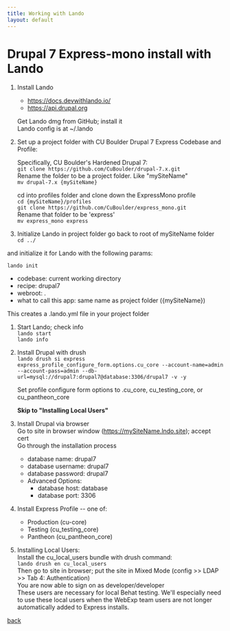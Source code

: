 ```yaml
---
title: Working with Lando
layout: default
---
```


# Drupal 7 Express-mono install with Lando

1. Install Lando
   * https://docs.devwithlando.io/
   * https://api.drupal.org

   Get Lando dmg from GitHub; install it <br />
   Lando config is at ~/.lando

1. Set up a project folder with CU Boulder Drupal 7 Express Codebase and Profile:

   Specifically, CU Boulder's Hardened Drupal 7:<br />
   ```git clone https://github.com/CuBoulder/drupal-7.x.git```<br />
   Rename the folder to be a project folder. Like "mySiteName" <br />
   ```mv drupal-7.x {mySiteName}```

   cd into profiles folder and clone down the ExpressMono profile <br />
   ```cd {mySiteName}/profiles``` <br />
   ```git clone https://github.com/CuBoulder/express_mono.git``` <br />
   Rename that folder to be 'express' <br />
   ```mv express_mono express```

1. Initialize Lando in project folder
   go back to root of mySiteName folder <br />
   ```cd ../```

  and initialize it for Lando with the following params:

   ```lando init```
   * codebase: current working directory
   * recipe: drupal7
   * webroot: .
   * what to call this app: same name as project folder ({mySiteName})

   This creates a .lando.yml file in your project folder

1. Start Lando; check info <br />
   ```lando start```  <br />
   ```lando info```

1. Install Drupal with drush <br />
   ```lando drush si express express_profile_configure_form.options.cu_core --account-name=admin --account-pass=admin --db-url=mysql://drupal7:drupal7@database:3306/drupal7 -v -y```

   Set profile configure form options to .cu_core, cu_testing_core, or cu_pantheon_core

   **Skip to "Installing Local Users"**

1. Install Drupal via browser <br />
   Go to site in browser window (https://mySiteName.lndo.site); accept cert <br />
   Go through the installation process
   * database name: drupal7
   * database username: drupal7
   * database password: drupal7
   * Advanced Options:
     * database host: database
     * database port: 3306

1. Install Express Profile -- one of:
   * Production (cu-core)
   * Testing (cu_testing_core)
   * Pantheon (cu_pantheon_core)

1. Installing Local Users: <br />
   Install the cu_local_users bundle with drush command: <br />
   ```lando drush en cu_local_users``` <br />
   Then go to site in browser; put the site in Mixed Mode (config >> LDAP >> Tab 4: Authentication) <br />
   You are now able to sign on as developer/developer <br />
   These users are necessary for local Behat testing. We'll especially need to use these local users when the WebExp team users are not longer automatically added to Express installs.


[back](./)
